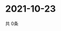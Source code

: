 # 2021-10-23
  共 0条

  <!-- BEGIN -->
  <!-- 最后更新时间Sat Oct 23 2021 12:06:24 GMT+0000 (Coordinated Universal Time) -->
  
  <!-- END -->
  
  